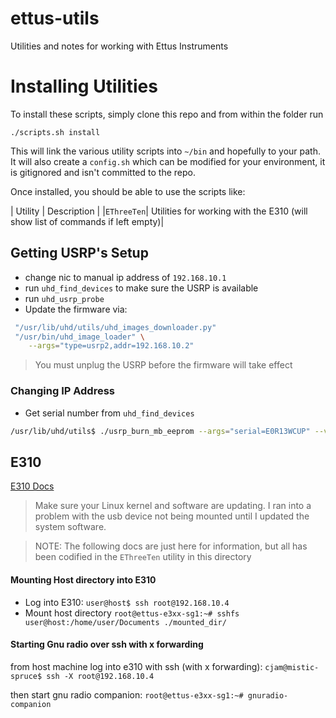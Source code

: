 # ettus-utils
Utilities and notes for working with Ettus Instruments

# Installing Utilities

To install these scripts, simply clone this repo and from within the folder run

`./scripts.sh install`

This will link the various utility scripts into `~/bin` and hopefully to your path. It will also create a `config.sh` which can be modified for your environment, it is gitignored and isn't committed to the repo.

Once installed, you should be able to use the scripts like:

| Utility | Description |
|`EThreeTen`| Utilities for working with the E310 (will show list of commands if left empty)|


## Getting USRP's Setup

- change nic to manual ip address of `192.168.10.1`
- run `uhd_find_devices` to make sure the USRP is available
- run `uhd_usrp_probe`
- Update the firmware via:

```sh
 "/usr/lib/uhd/utils/uhd_images_downloader.py"
 "/usr/bin/uhd_image_loader" \
    --args="type=usrp2,addr=192.168.10.2"
```

> You must unplug the USRP before the firmware will take effect


### Changing IP Address

- Get serial number from `uhd_find_devices`

```sh
/usr/lib/uhd/utils$ ./usrp_burn_mb_eeprom --args="serial=E0R13WCUP" --values="ip-addr=192.168.10.3"
```

## E310

[E310 Docs](https://kb.ettus.com/E310/E312_Getting_Started_Guides)

> Make sure your Linux kernel and software are updating.  I ran into a problem with the usb device not being mounted until I updated the system software.

> NOTE: The following docs are just here for information, but all has been codified in the `EThreeTen` utility in this directory

#### Mounting Host directory into E310
- Log into E310:
  `user@host$ ssh root@192.168.10.4`
- Mount host directory
  `root@ettus-e3xx-sg1:~# sshfs user@host:/home/user/Documents ./mounted_dir/`

#### Starting Gnu radio over ssh with x forwarding

from host machine log into e310 with ssh (with x forwarding):
`cjam@mistic-spruce$ ssh -X root@192.168.10.4`

then start gnu radio companion:
`root@ettus-e3xx-sg1:~# gnuradio-companion`

